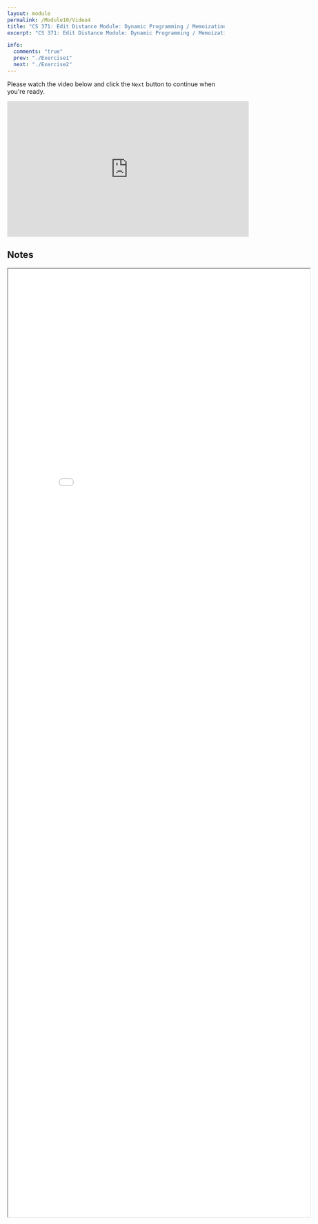 ```yaml
---
layout: module
permalink: /Module10/Video4
title: "CS 371: Edit Distance Module: Dynamic Programming / Memoization for String Edit Distance"
excerpt: "CS 371: Edit Distance Module: Dynamic Programming / Memoization for String Edit Distance"

info:
  comments: "true"
  prev: "./Exercise1"
  next: "./Exercise2"
---
```


<p>
Please watch the video below and click the <code>Next</code> button to continue when you're ready.
</p>

<iframe width="560" height="315" src="https://www.youtube.com/embed/Rl2P5yiSjnw" frameborder="0" allow="accelerometer; autoplay; clipboard-write; encrypted-media; gyroscope; picture-in-picture" allowfullscreen></iframe>

<h2>Notes</h2>

<iframe src = "../images/Module10/StringEditMemoization.html" width="700" height="2200">